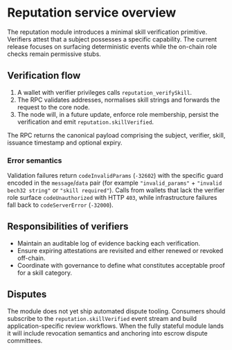 # Reputation service overview

The reputation module introduces a minimal skill verification primitive. Verifiers attest that a subject possesses a specific capability. The current release focuses on surfacing deterministic events while the on-chain role checks remain permissive stubs.

## Verification flow

1. A wallet with verifier privileges calls `reputation_verifySkill`.
2. The RPC validates addresses, normalises skill strings and forwards the request to the core node.
3. The node will, in a future update, enforce role membership, persist the verification and emit `reputation.skillVerified`.

The RPC returns the canonical payload comprising the subject, verifier, skill, issuance timestamp and optional expiry.

### Error semantics

Validation failures return `codeInvalidParams` (`-32602`) with the specific guard encoded in the `message`/`data` pair (for example `"invalid_params"` + `"invalid bech32 string"` or `"skill required"`). Calls from wallets that lack the verifier role surface `codeUnauthorized` with HTTP `403`, while infrastructure failures fall back to `codeServerError` (`-32000`).

## Responsibilities of verifiers

* Maintain an auditable log of evidence backing each verification.
* Ensure expiring attestations are revisited and either renewed or revoked off-chain.
* Coordinate with governance to define what constitutes acceptable proof for a skill category.

## Disputes

The module does not yet ship automated dispute tooling. Consumers should subscribe to the `reputation.skillVerified` event stream and build application-specific review workflows. When the fully stateful module lands it will include revocation semantics and anchoring into escrow dispute committees.

